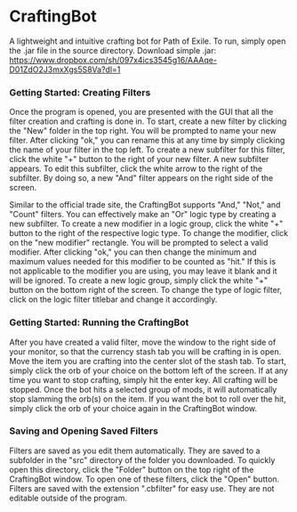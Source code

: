 # CraftingBot
A lightweight and intuitive crafting bot for Path of Exile. To run, simply open the .jar file in the source directory.
Download simple .jar: https://www.dropbox.com/sh/097x4ics3545g16/AAAqe-D01ZdO2J3mxXgs5S8Va?dl=1

### Getting Started: Creating Filters
Once the program is opened, you are presented with the GUI that all the filter creation and crafting is done in. To start, create a new filter by clicking the "New" folder in the top right. You will be prompted to name your new filter. After clicking "ok," you can rename this at any time by simply clicking the name of your filter in the top left. To create a new subfilter for this filter, click the white "+" button to the right of your new filter. A new subfilter appears. To edit this subfilter, click the white arrow to the right of the subfilter. By doing so, a new "And" filter appears on the right side of the screen.

Similar to the official trade site, the CraftingBot supports "And," "Not," and "Count" filters. You can effectively make an "Or" logic type by creating a new subfilter. To create a new modifier in a logic group, click the white "+" button to the right of the respective logic type. To change the modifier, click on the "new modifier" rectangle. You will be prompted to select a valid modifier. After clicking "ok," you can then change the minimum and maximum values needed for this modifier to be counted as "hit." If this is not applicable to the modifier you are using, you may leave it blank and it will be ignored. To create a new logic group, simply click the white "+" button on the bottom right of the screen. To change the type of logic filter, click on the logic filter titlebar and change it accordingly.

### Getting Started: Running the CraftingBot
After you have created a valid filter, move the window to the right side of your monitor, so that the currency stash tab you will be crafting in is open. Move the item you are crafting into the center slot of the stash tab. To start, simply click the orb of your choice on the bottom left of the screen. If at any time you want to stop crafting, simply hit the enter key. All crafting will be stopped. Once the bot hits a selected group of mods, it will automatically stop slamming the orb(s) on the item. If you want the bot to roll over the hit, simply click the orb of your choice again in the CraftingBot window.

### Saving and Opening Saved Filters
Filters are saved as you edit them automatically. They are saved to a subfolder in the "src" directory of the folder you downloaded. To quickly open this directory, click the "Folder" button on the top right of the CraftingBot window. To open one of these filters, click the "Open" button. Filters are saved with the extension ".cbfilter" for easy use. They are not editable outside of the program.
